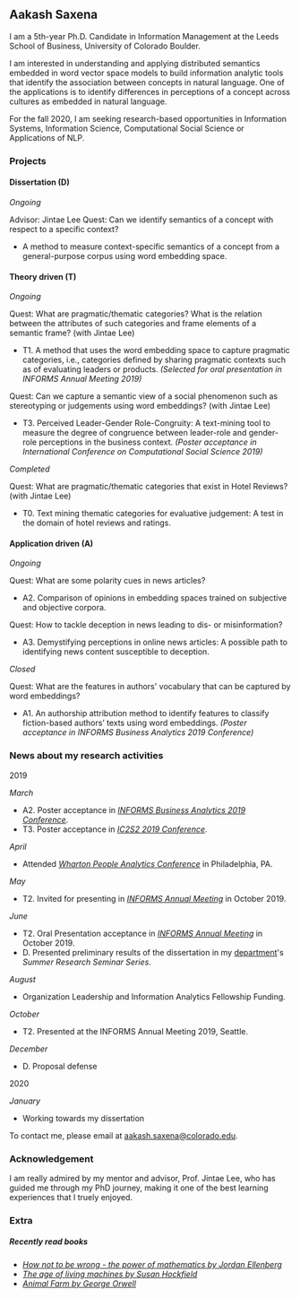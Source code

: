 ## Aakash Saxena

I am a 5th-year Ph.D. Candidate in Information Management at the Leeds School of Business, University of Colorado Boulder.

I am interested in understanding and applying distributed semantics embedded in word vector space models to build information analytic tools that identify the association between concepts in natural language. One of the applications is to identify differences in perceptions of a concept across cultures as embedded in natural language.

For the fall 2020, I am seeking research-based opportunities in Information Systems, Information Science, Computational Social Science or Applications of NLP. 

### Projects

#### Dissertation (D)
_Ongoing_

Advisor: Jintae Lee
Quest: Can we identify semantics of a concept with respect to a specific context?
- A method to measure context-specific semantics of a concept from a general-purpose corpus using word embedding space.

#### Theory driven (T)
_Ongoing_

Quest: What are pragmatic/thematic categories? What is the relation between the attributes of such categories and frame elements of a semantic frame?  (with Jintae Lee)
- T1. A method that uses the word embedding space to capture pragmatic categories, i.e., categories defined by sharing pragmatic contexts such as of evaluating leaders or products. _(Selected for oral presentation in INFORMS Annual Meeting 2019)_

Quest: Can we capture a semantic view of a social phenomenon such as stereotyping or judgements using word embeddings? (with Jintae Lee)
- T3. Perceived Leader-Gender Role-Congruity: A text-mining tool to measure the degree of congruence between leader-role and gender-role perceptions in the business context. _(Poster acceptance in International Conference on Computational Social Science 2019)_

_Completed_

Quest: What are pragmatic/thematic categories that exist in Hotel Reviews? (with Jintae Lee)
- T0. Text mining thematic categories for evaluative judgement: A test in the domain of hotel reviews and ratings.

#### Application driven (A)
_Ongoing_

Quest: What are some polarity cues in news articles?
- A2. Comparison of opinions in embedding spaces trained on subjective and objective corpora.

Quest: How to tackle deception in news leading to dis- or misinformation?
- A3. Demystifying perceptions in online news articles: A possible path to identifying news content susceptible to deception. 

_Closed_

Quest: What are the features in authors' vocabulary that can be captured by word embeddings?
- A1. An authorship attribution method to identify features to classify fiction-based authors’ texts using word embeddings. _(Poster acceptance in INFORMS Business Analytics 2019 Conference)_

### News about my research activities

2019

_March_
- A2. Poster acceptance in _[INFORMS Business Analytics 2019 Conference](http://meetings2.informs.org/wordpress/analytics2019/)_.
- T3. Poster acceptance in _[IC2S2 2019 Conference](https://2019.ic2s2.org/)_.

_April_
- Attended _[Wharton People Analytics Conference](https://wpa.wharton.upenn.edu/conference/)_ in Philadelphia, PA.

_May_
- T2. Invited for presenting in _[INFORMS Annual Meeting](http://meetings2.informs.org/wordpress/seattle2019/)_ in October 2019.

_June_
- T2. Oral Presentation acceptance in _[INFORMS Annual Meeting](http://meetings2.informs.org/wordpress/seattle2019/)_ in October 2019.
- D. Presented preliminary results of the dissertation in my [department](https://www.colorado.edu/business/phd/organizational-behavior-and-information-systems)'s _Summer Research Seminar Series_.

_August_
- Organization Leadership and Information Analytics Fellowship Funding.

_October_
- T2. Presented at the INFORMS Annual Meeting 2019, Seattle.

_December_
- D. Proposal defense

2020

_January_
- Working towards my dissertation

To contact me, please email at aakash.saxena@colorado.edu.

### Acknowledgement
I am really admired by my mentor and advisor, Prof. Jintae Lee, who has guided me through my PhD journey, making it one of the best learning experiences that I truely enjoyed. 

### Extra
##### Recently read books
- _[How not to be wrong - the power of mathematics by Jordan Ellenberg](https://www.microsoft.com/en-us/research/video/how-not-to-be-wrong-the-power-of-mathematical-thinking/)_
- _[The age of living machines by Susan Hockfield](https://www.youtube.com/watch?v=27a8wpmfsiU)_
- _[Animal Farm by George Orwell](https://www.youtube.com/watch?v=-4wze-K9G3A)_
